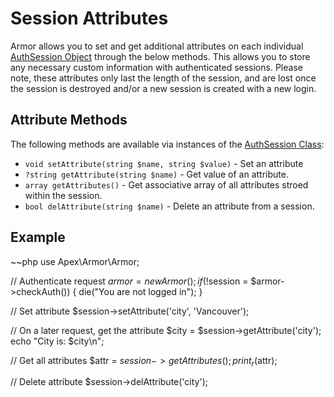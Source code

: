 
# Session Attributes

Armor allows you to set and get additional attributes on each individual [AuthSession Object](./auth_session.md) through the below methods.  This allows you to store any necessary custom information with authenticated sessions.  Please note, these attributes only last the length of the session, and are lost once the session is destroyed and/or a new session is created with a new login.


## Attribute Methods

The following methods are available via instances of the [AuthSession Class](auth_session.md):

* `void setAttribute(string $name, string $value)` - Set an attribute
* `?string getAttribute(string $name)` - Get value of an attribute.
* `array getAttributes()` - Get associative array of all attributes stroed within the session.
* `bool delAttribute(string $name)` - Delete an attribute from a session.


## Example

~~php
use Apex\Armor\Armor;

// Authenticate request
$armor = new Armor();
if (!$session = $armor->checkAuth()) { 
    die("You are not logged in");
}

// Set attribute
$session->setAttribute('city', 'Vancouver');

// On a later request, get the attribute
$city = $session->getAttribute('city');
echo "City is: $city\n";

// Get all attributes
$attr = $session->getAttributes();
print_r($attr);

// Delete attribute
$session->delAttribute('city');
~~~




